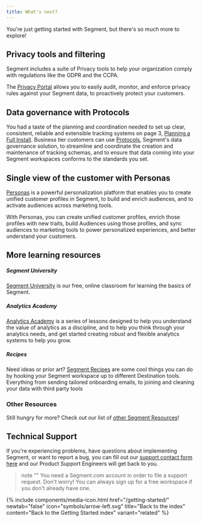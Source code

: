```yaml
---
title: What's next?
---
```


You're just getting started with Segment, but there's so much more to explore!

## Privacy tools and filtering

Segment includes a suite of Privacy tools to help your organization comply with regulations like the GDPR and the CCPA.

The [Privacy Portal](/docs/privacy-portal/portal/) allows you to easily audit, monitor, and enforce privacy rules against your Segment data, to proactively protect your customers.

## Data governance with Protocols

You had a taste of the planning and coordination needed to set up clear, consistent, reliable and extensible tracking systems on page 3, [Planning a Full Install](03-planning-full-install). Business tier customers can use [Protocols](/docs/protocols/), Segment's data governance solution, to streamline and coordinate the creation and maintenance of tracking schemas, and to ensure that data coming into your Segment workspaces conforms to the standards you set. 

## Single view of the customer with Personas

[Personas](/docs/personas/) is a powerful personalization platform that enables you to create unified customer profiles in Segment, to build and enrich audiences, and to activate audiences across marketing tools.

With Personas, you can create unified customer profiles, enrich those profiles with new traits, build Audiences using those profiles, and sync audiences to marketing tools to power personalized experiences, and better understand your customers.


## More learning resources


##### Segment University

[Segment University](https://university.segment.com/?utm=docs) is our free, online classroom for learning the basics of Segment.

##### Analytics Academy

[Analytics Academy](https://segment.com/academy/?utm=docs) is a series of lessons designed to help you understand the value of analytics as a discipline, and to help you think through your analytics needs, and get started creating robust and flexible analytics systems to help you grow.

##### Recipes

Need ideas or prior art? [Segment Recipes](https://segment.com/recipes/?utm=docs) are some cool things you can do by hooking your Segment workspace up to different Destination tools. Everything from sending tailored onboarding emails, to joining and cleaning your data with third party tools

### Other Resources

Still hungry for more? Check out our list of [other Segment Resources](https://segment.com/resources/?utm=docs)!


## Technical Support

If you're experiencing problems, have questions about implementing Segment, or want to report a bug, you can fill out our [support contact form here](https://segment.com/help/contact/) and our Product Support Engineers will get back to you.

> note ""
> You need a Segment.com account in order to file a support request. Don't worry! You can always sign up for a free workspace if you don't already have one.


{% include components/media-icon.html  href="/getting-started/" newtab="false" icon="symbols/arrow-left.svg" title="Back to the index" content="Back to the Getting Started index" variant="related" %}
